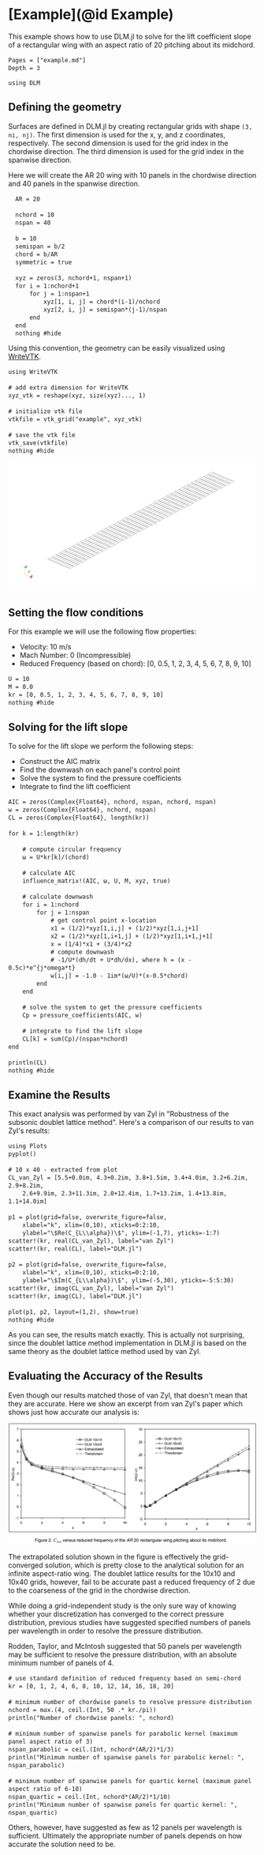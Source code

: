 # [Example](@id Example)

This example shows how to use DLM.jl to solve for the lift coefficient slope of a rectangular wing with an aspect ratio of 20 pitching about its midchord.

```@contents
Pages = ["example.md"]
Depth = 3
```

```@setup example
using DLM
```

## Defining the geometry

Surfaces are defined in DLM.jl by creating rectangular grids with shape `(3, ni, nj)`.  The first dimension is used for the x, y, and z coordinates, respectively.  The second dimension is used for the grid index in the chordwise direction.  The third dimension is used for the grid index in the spanwise direction.

Here we will create the AR 20 wing with 10 panels in the chordwise direction and 40 panels in the spanwise direction.
```@example example
  AR = 20

  nchord = 10
  nspan = 40

  b = 10
  semispan = b/2
  chord = b/AR
  symmetric = true

  xyz = zeros(3, nchord+1, nspan+1)
  for i = 1:nchord+1
      for j = 1:nspan+1
          xyz[1, i, j] = chord*(i-1)/nchord
          xyz[2, i, j] = semispan*(j-1)/nspan
      end
  end
  nothing #hide
```

Using this convention, the geometry can be easily visualized using [WriteVTK](https://github.com/jipolanco/WriteVTK.jl).

```@example example
using WriteVTK

# add extra dimension for WriteVTK
xyz_vtk = reshape(xyz, size(xyz)..., 1)

# initialize vtk file
vtkfile = vtk_grid("example", xyz_vtk)

# save the vtk file
vtk_save(vtkfile)
nothing #hide
```

![](geometry.png)

## Setting the flow conditions

For this example we will use the following flow properties:
- Velocity: 10 m/s
- Mach Number: 0 (Incompressible)
- Reduced Frequency (based on chord): [0, 0.5, 1, 2, 3, 4, 5, 6, 7, 8, 9, 10]

```@example example
U = 10
M = 0.0
kr = [0, 0.5, 1, 2, 3, 4, 5, 6, 7, 8, 9, 10]
nothing #hide
```

## Solving for the lift slope

To solve for the lift slope we perform the following steps:
- Construct the AIC matrix
- Find the downwash on each panel's control point
- Solve the system to find the pressure coefficients
- Integrate to find the lift coefficient

```@example example
AIC = zeros(Complex{Float64}, nchord, nspan, nchord, nspan)
w = zeros(Complex{Float64}, nchord, nspan)
CL = zeros(Complex{Float64}, length(kr))

for k = 1:length(kr)

    # compute circular frequency
    ω = U*kr[k]/(chord)

    # calculate AIC
    influence_matrix!(AIC, ω, U, M, xyz, true)

    # calculate downwash
    for i = 1:nchord
        for j = 1:nspan
            # get control point x-location
            x1 = (1/2)*xyz[1,i,j] + (1/2)*xyz[1,i,j+1]
            x2 = (1/2)*xyz[1,i+1,j] + (1/2)*xyz[1,i+1,j+1]
            x = (1/4)*x1 + (3/4)*x2
            # compute downwash
            # -1/U*(dh/dt + U*dh/dx), where h = (x - 0.5c)*e^{j*omega*t}
            w[i,j] = -1.0 - 1im*(ω/U)*(x-0.5*chord)
        end
    end

    # solve the system to get the pressure coefficients
    Cp = pressure_coefficients(AIC, w)

    # integrate to find the lift slope
    CL[k] = sum(Cp)/(nspan*nchord)
end

println(CL)
nothing #hide
```

## Examine the Results

This exact analysis was performed by van Zyl in "Robustness of the subsonic doublet lattice method".  Here's a comparison of our results to van Zyl's results:

```@eval example
using Plots
pyplot()

# 10 x 40 - extracted from plot
CL_van_Zyl = [5.5+0.0im, 4.3+0.2im, 3.8+1.5im, 3.4+4.0im, 3.2+6.2im, 2.9+8.2im,
    2.6+9.9im, 2.3+11.3im, 2.0+12.4im, 1.7+13.2im, 1.4+13.8im, 1.1+14.0im]

p1 = plot(grid=false, overwrite_figure=false,
    xlabel="k", xlim=(0,10), xticks=0:2:10,
    ylabel="\$Re(C_{L\\alpha})\$", ylim=(-1,7), yticks=-1:7)
scatter!(kr, real(CL_van_Zyl), label="van Zyl")
scatter!(kr, real(CL), label="DLM.jl")

p2 = plot(grid=false, overwrite_figure=false,
    xlabel="k", xlim=(0,10), xticks=0:2:10,
    ylabel="\$Im(C_{L\\alpha})\$", ylim=(-5,30), yticks=-5:5:30)
scatter!(kr, imag(CL_van_Zyl), label="van Zyl")
scatter!(kr, imag(CL), label="DLM.jl")

plot(p1, p2, layout=(1,2), show=true)
nothing #hide
```

As you can see, the results match exactly.  This is actually not surprising,
since the doublet lattice method implementation in DLM.jl is based on the same theory as the doublet lattice method used by van Zyl.

## Evaluating the Accuracy of the Results

Even though our results matched those of van Zyl, that doesn't mean that they are accurate.  Here we show an excerpt from van Zyl's paper which shows just how accurate our analysis is:

![](vanZyl.png)

The extrapolated solution shown in the figure is effectively the grid-converged solution, which is pretty close to the analytical solution for an infinite aspect-ratio wing.  The doublet lattice results for the 10x10 and 10x40 grids, however,
fail to be accurate past a reduced frequency of 2 due to the coarseness of the grid in the chordwise direction.

While doing a grid-independent study is the only sure way of knowing whether your discretization has converged to the correct pressure distribution, previous studies have suggested specified numbers of panels per wavelength in order to resolve the pressure distribution.

Rodden, Taylor, and McIntosh suggested that 50 panels per wavelength may be sufficient to resolve the pressure distribution, with an absolute minimum number of panels of 4.

```@example example
# use standard definition of reduced frequency based on semi-chord
kr = [0, 1, 2, 4, 6, 8, 10, 12, 14, 16, 18, 20]

# minimum number of chordwise panels to resolve pressure distribution
nchord = max.(4, ceil.(Int, 50 .* kr./pi))
println("Number of chordwise panels: ", nchord)

# minimum number of spanwise panels for parabolic kernel (maximum panel aspect ratio of 3)
nspan_parabolic = ceil.(Int, nchord*(AR/2)*1/3)
println("Minimum number of spanwise panels for parabolic kernel: ", nspan_parabolic)

# minimum number of spanwise panels for quartic kernel (maximum panel aspect ratio of 6-10)
nspan_quartic = ceil.(Int, nchord*(AR/2)*1/10)
println("Minimum number of spanwise panels for quartic kernel: ", nspan_quartic)
```

Others, however, have suggested as few as 12 panels per wavelength is sufficient.  Ultimately the appropriate number of panels depends on how accurate the solution need to be.
